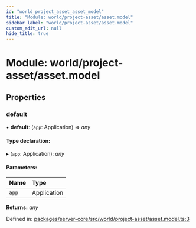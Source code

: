 ```yaml
---
id: "world_project_asset_asset_model"
title: "Module: world/project-asset/asset.model"
sidebar_label: "world/project-asset/asset.model"
custom_edit_url: null
hide_title: true
---
```


# Module: world/project-asset/asset.model

## Properties

### default

• **default**: (`app`: Application) => *any*

#### Type declaration:

▸ (`app`: Application): *any*

#### Parameters:

Name | Type |
:------ | :------ |
`app` | Application |

**Returns:** *any*

Defined in: [packages/server-core/src/world/project-asset/asset.model.ts:3](https://github.com/xr3ngine/xr3ngine/blob/a16a45d7e/packages/server-core/src/world/project-asset/asset.model.ts#L3)
